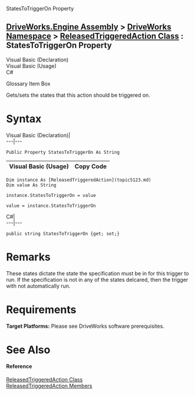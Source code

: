 StatesToTriggerOn Property   
  
[DriveWorks.Engine Assembly](topic2156.md) > [DriveWorks Namespace](topic2159.md) > [ReleasedTriggeredAction Class](topic5123.md) : StatesToTriggerOn Property  
---  
  
Visual Basic (Declaration)    
Visual Basic (Usage)    
C# 

Glossary Item Box

Gets/sets the states that this action should be triggered on. 

# Syntax

Visual Basic (Declaration)|   
---|---  
      
    
    Public Property StatesToTriggerOn As String  
  
Visual Basic (Usage)| Copy Code  
---|---  
      
    
    Dim instance As [ReleasedTriggeredAction](topic5123.md)
    Dim value As String
     
    instance.StatesToTriggerOn = value
     
    value = instance.StatesToTriggerOn  
  
C#|   
---|---  
      
    
    public string StatesToTriggerOn {get; set;}  
  
# Remarks

These states dictate the state the specification must be in for this trigger to run. If the specification is not in any of the states delcared, then the trigger with not automatically run.

# Requirements

**Target Platforms:** Please see DriveWorks software prerequisites.

# See Also

#### Reference

[ReleasedTriggeredAction Class](topic5123.md)   
[ReleasedTriggeredAction Members](topic5124.md)


